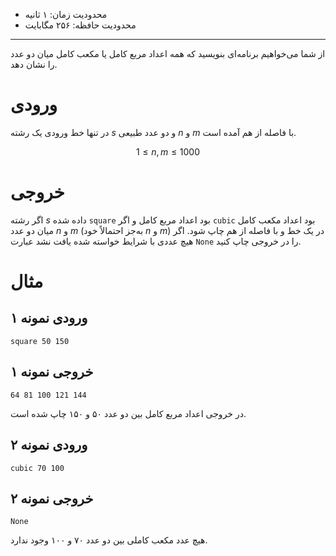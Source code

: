 [_metadata_:id]:- "square-or-cubic"
[_metadata_:title]:- "مربع یا مکعب"
[_metadata_:level]:- "medium"
[_metadata_:author]:- "کیانا کرمانشاهیان"
[_metadata_:series]:- "more-flow-of-control"

+ محدودیت زمان: ۱ ثانیه
+ محدودیت حافظه: ۲۵۶ مگابایت

----------

از شما می‌خواهیم برنامه‌ای بنویسید که همه اعداد مربع کامل یا مکعب کامل میان دو عدد را نشان دهد.

# ورودی

در تنها خط ورودی یک رشته $s$ و دو عدد طبیعی $n$ و $m$ با فاصله از هم آمده است.

$$1 \le n, m \le 1000$$
# خروجی

اگر رشته $s$ داده شده `square` بود اعداد مربع کامل و اگر `cubic` بود اعداد مکعب کامل میان دو عدد $n$ و $m$ (به‌جز احتمالاً خود $n$ و $m$) در یک خط و با فاصله از هم چاپ شود. اگر هیچ عددی با شرایط خواسته شده یافت نشد عبارت `None` را در خروجی چاپ کنید.

# مثال

## ورودی نمونه ۱
```
square 50 150
```


## خروجی نمونه ۱
```
64 81 100 121 144
```

در خروجی اعداد مربع کامل بین دو عدد ۵۰ و ۱۵۰ چاپ شده است.

## ورودی نمونه ۲
```
cubic 70 100
```


## خروجی نمونه ۲
```
None
```

هیچ عدد مکعب کاملی بین دو عدد ۷۰ و ۱۰۰ وجود ندارد.
